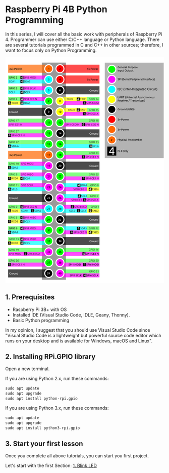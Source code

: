 # Raspberry Pi 4B Python Programming

In this series, I will cover all the basic work with peripherals of Raspberry Pi 4. Programmer can use either C/C++ language or Python language. There are several tutorials programmed in C and C++ in other sources; therefore, I want to focus only on Python Programming.

![Raspberry Pi 4 Model B pinout](Images/Pinout_Raspberry_Pi_Model_B.png)

## 1. Prerequisites

- Raspberry Pi 3B+ with OS
- Installed IDE (Visual Studio Code, IDLE, Geany, Thonny).
- Basic Python programming  

In my opinion, I suggest that you should use Visual Studio Code since "Visual Studio Code is a lightweight but powerful source code editor which runs on your desktop and is available for Windows, macOS and Linux".

## 2. Installing RPi.GPIO library

Open a new terminal.

If you are using Python 2.x, run these commands:

    sudo apt update
    sudo apt upgrade
    sudo apt install python-rpi.gpio

If you are using Python 3.x, run these commands:

    sudo apt update
    sudo apt upgrade
    sudo apt install python3-rpi.gpio

## 3. Start your first lesson

Once you complete all above tutorials, you can start you first project.

Let's start with the first Section: [1. Blink LED](1-blink-LED.md)